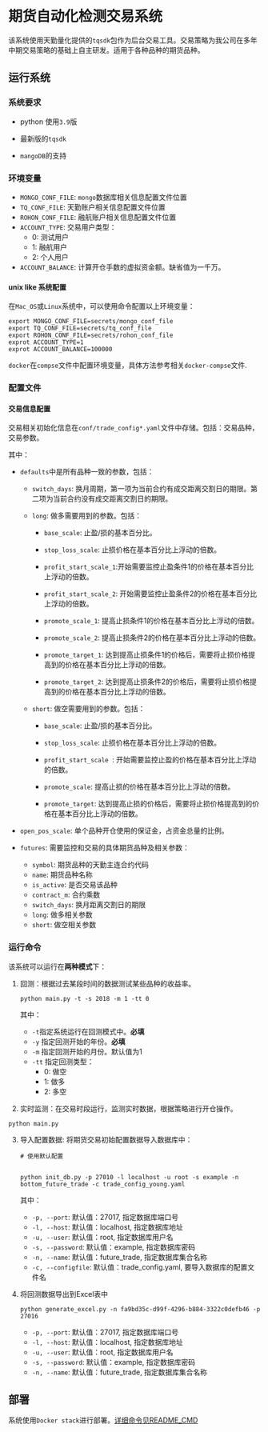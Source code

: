 # 期货自动化检测交易系统

该系统使用天勤量化提供的`tqsdk`包作为后台交易工具。交易策略为我公司在多年中期交易策略的基础上自主研发。适用于各种品种的期货品种。

## 运行系统

### 系统要求

* python 使用`3.9`版

* 最新版的`tqsdk`

* `mangoDB`的支持

### 环境变量

* `MONGO_CONF_FILE`: `mongo`数据库相关信息配置文件位置
* `TQ_CONF_FILE`: 天勤账户相关信息配置文件位置
* `ROHON_CONF_FILE`: 融航账户相关信息配置文件位置
* `ACCOUNT_TYPE`: 交易用户类型：
  * 0: 测试用户
  * 1: 融航用户
  * 2: 个人用户
* `ACCOUNT_BALANCE`: 计算开仓手数的虚拟资金额。缺省值为一千万。

#### unix like 系统配置

在`Mac_OS`或`Linux`系统中，可以使用命令配置以上环境变量：

```
export MONGO_CONF_FILE=secrets/mongo_conf_file
export TQ_CONF_FILE=secrets/tq_conf_file
export ROHON_CONF_FILE=secrets/rohon_conf_file
exprot ACCOUNT_TYPE=1
exprot ACCOUNT_BALANCE=100000
```

`docker`在`compse`文件中配置环境变量，具体方法参考相关`docker-compse`文件.

### 配置文件

#### 交易信息配置

交易相关初始化信息在`conf/trade_config*.yaml`文件中存储。包括：交易品种，交易参数。

其中：

* `defaults`中是所有品种一致的参数，包括：

  * `switch_days`: 换月周期，第一项为当前合约有成交距离交割日的期限。第二项为当前合约没有成交距离交割日的期限。

  * `long`: 做多需要用到的参数。包括：

    * `base_scale`: 止盈/损的基本百分比。
    * `stop_loss_scale`: 止损价格在基本百分比上浮动的倍数。
    * `profit_start_scale_1`:开始需要监控止盈条件1的价格在基本百分比上浮动的倍数。
    * `profit_start_scale_2`: 开始需要监控止盈条件2的价格在基本百分比上浮动的倍数。

    * `promote_scale_1`: 提高止损条件1的价格在基本百分比上浮动的倍数。
    * `promote_scale_2`: 提高止损条件2的价格在基本百分比上浮动的倍数。
    * `promote_target_1`: 达到提高止损条件1的价格后，需要将止损价格提高到的价格在基本百分比上浮动的倍数。
    * `promote_target_2`: 达到提高止损条件2的价格后，需要将止损价格提高到的价格在基本百分比上浮动的倍数。

  * `short`: 做空需要用到的参数。包括：

    * `base_scale`: 止盈/损的基本百分比。
    * `stop_loss_scale`: 止损价格在基本百分比上浮动的倍数。
    * `profit_start_scale `: 开始需要监控止盈的价格在基本百分比上浮动的倍数。

    * `promote_scale`: 提高止损的价格在基本百分比上浮动的倍数。
    * `promote_target`: 达到提高止损的价格后，需要将止损价格提高到的价格在基本百分比上浮动的倍数。

* `open_pos_scale`: 单个品种开仓使用的保证金，占资金总量的比例。

* `futures`: 需要监控和交易的具体期货品种及相关参数：

  * `symbol`: 期货品种的天勤主连合约代码
  * `name`: 期货品种名称
  * `is_active`: 是否交易该品种
  * `contract_m`: 合约乘数
  * `switch_days`: 换月距离交割日的期限
  * `long`: 做多相关参数
  * `short`: 做空相关参数

### 运行命令

该系统可以运行在**两种模式**下：

1. 回测：根据过去某段时间的数据测试某些品种的收益率。

   `python main.py -t -s 2018 -m 1 -tt 0`

   其中：

   * `-t`指定系统运行在回测模式中。**必填**
   * `-y` 指定回测开始的年份。**必填**
   * `-m` 指定回测开始的月份。默认值为1
   * `-tt` 指定回测类型：
     * 0: 做空
     * 1: 做多
     * 2: 多空

2. 实时监测：在交易时段运行，监测实时数据，根据策略进行开仓操作。

```
python main.py
```

3. 导入配置数据: 将期货交易初始配置数据导入数据库中：

    ```
    # 使用默认配置


    python init_db.py -p 27010 -l localhost -u root -s example -n bottom_future_trade -c trade_config_young.yaml
    ```

    其中：

    * `-p, --port`: 默认值：27017, 指定数据库端口号
    * `-l, --host`: 默认值：localhost, 指定数据库地址 
    * `-u, --user`: 默认值：root, 指定数据库用户名
    * `-s, --password`: 默认值：example, 指定数据库密码
    * `-n, --name`: 默认值：future_trade, 指定数据库集合名称
    * `-c, --configfile`: 默认值：trade_config.yaml, 要导入数据库的配置文件名

4. 将回测数据导出到Excel表中

    `python generate_excel.py -n fa9bd35c-d99f-4296-b884-3322c0defb46 -p 27016`

    * `-p, --port`: 默认值：27017, 指定数据库端口号
    * `-l, --host`: 默认值：localhost, 指定数据库地址 
    * `-u, --user`: 默认值：root, 指定数据库用户名
    * `-s, --password`: 默认值：example, 指定数据库密码
    * `-n, --name`: 默认值：future_trade, 指定数据库集合名称

## 部署

系统使用`Docker stack`进行部署。[详细命令见README_CMD](README_CMD.md)
